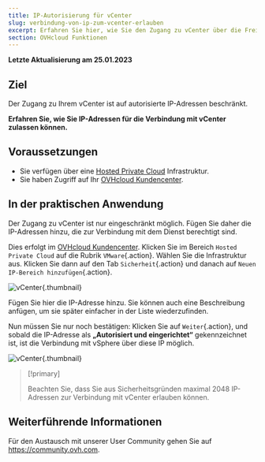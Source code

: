 ```yaml
---
title: IP-Autorisierung für vCenter
slug: verbindung-von-ip-zum-vcenter-erlauben
excerpt: Erfahren Sie hier, wie Sie den Zugang zu vCenter über die Freigabe von IP-Adressen verwalten
section: OVHcloud Funktionen
---
```


**Letzte Aktualisierung am 25.01.2023**

## Ziel

Der Zugang zu Ihrem vCenter ist auf autorisierte IP-Adressen beschränkt.

**Erfahren Sie, wie Sie IP-Adressen für die Verbindung mit vCenter zulassen können.**

## Voraussetzungen

- Sie verfügen über eine [Hosted Private Cloud](https://www.ovhcloud.com/de/enterprise/products/hosted-private-cloud/) Infrastruktur.
- Sie haben Zugriff auf Ihr [OVHcloud Kundencenter](https://www.ovh.com/auth/?action=gotomanager&from=https://www.ovh.de/&ovhSubsidiary=de).

## In der praktischen Anwendung

Der Zugang zu vCenter ist nur eingeschränkt möglich. Fügen Sie daher die IP-Adressen hinzu, die zur Verbindung mit dem Dienst berechtigt sind.

Dies erfolgt im [OVHcloud Kundencenter](https://www.ovh.com/auth/?action=gotomanager&from=https://www.ovh.de/&ovhSubsidiary=de). Klicken Sie im Bereich `Hosted Private Cloud` auf die Rubrik `VMware`{.action}. Wählen Sie die Infrastruktur aus. Klicken Sie dann auf den Tab `Sicherheit`{.action} und danach auf `Neuen IP-Bereich hinzufügen`{.action}.

![vCenter](images/restrictIP.JPG){.thumbnail}

Fügen Sie hier die IP-Adresse hinzu. Sie können auch eine Beschreibung anfügen, um sie später einfacher in der Liste wiederzufinden.

Nun müssen Sie nur noch bestätigen: Klicken Sie auf `Weiter`{.action}, und sobald die IP-Adresse als **„Autorisiert und eingerichtet“** gekennzeichnet ist, ist die Verbindung mit vSphere über diese IP möglich.

![vCenter](images/restrictIP2.JPG){.thumbnail}

> [!primary]
>
> Beachten Sie, dass Sie aus Sicherheitsgründen maximal 2048 IP-Adressen zur Verbindung mit vCenter erlauben können.
>

## Weiterführende Informationen

Für den Austausch mit unserer User Community gehen Sie auf <https://community.ovh.com>.
